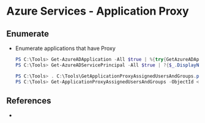 # Azure Services - Application Proxy

## Enumerate

* Enumerate applications that have Proxy
    ```powershell
    PS C:\Tools> Get-AzureADApplication -All $true | %{try{GetAzureADApplicationProxyApplication -ObjectId $_.ObjectID;$_.DisplayName;$_.ObjectID}catch{}}
    PS C:\Tools> Get-AzureADServicePrincipal -All $true | ?{$_.DisplayName -eq "Finance Management System"}

    PS C:\Tools> . C:\Tools\GetApplicationProxyAssignedUsersAndGroups.ps1
    PS C:\Tools> Get-ApplicationProxyAssignedUsersAndGroups -ObjectId <OBJECT-ID>
    ```


## References

* []()